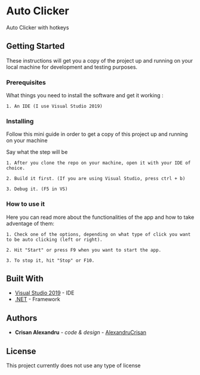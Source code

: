 # Auto Clicker

Auto Clicker with hotkeys

## Getting Started

These instructions will get you a copy of the project up and running on your local machine for development and testing purposes.

### Prerequisites

What things you need to install the software and get it working :

```
1. An IDE (I use Visual Studio 2019)
```

### Installing

Follow this mini guide in order to get a copy of this project up and running on your machine

Say what the step will be

```
1. After you clone the repo on your machine, open it with your IDE of choice.

2. Build it first. (If you are using Visual Studio, press ctrl + b)

3. Debug it. (F5 in VS)
```

### How to use it
Here you can read more about the functionalities of the app and how to take adventage of them:

```
1. Check one of the options, depending on what type of click you want to be auto clicking (left or right).

2. Hit "Start" or press F9 when you want to start the app.

3. To stop it, hit "Stop" or F10.
```

## Built With

* [Visual Studio 2019](https://visualstudio.microsoft.com/vs/) - IDE
* [.NET](https://dotnet.microsoft.com/download/dotnet-framework) - Framework

## Authors

* **Crisan Alexandru** - *code & design* - [AlexandruCrisan](https://github.com/AlexandruCrisan)

## License

This project currently does not use any type of license
